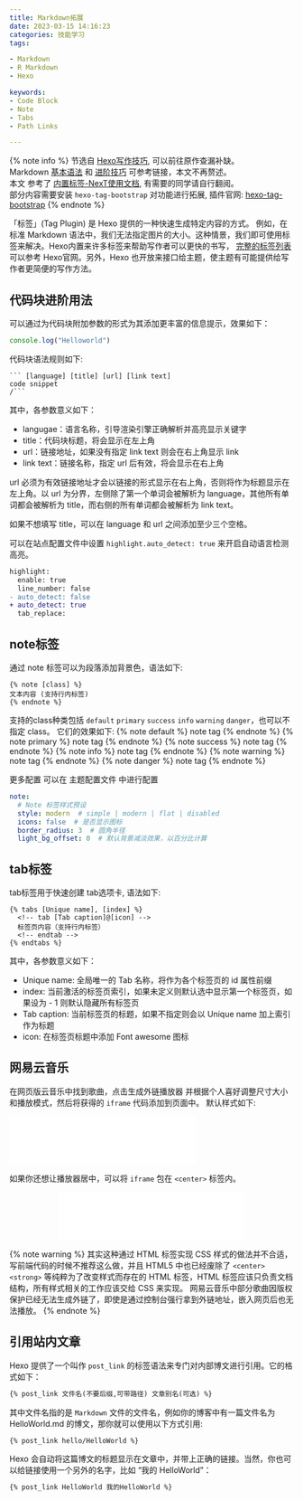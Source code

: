 ```yaml
---
title: Markdown拓展
date: 2023-03-15 14:16:23
categories: 技能学习
tags:

- Markdown
- R Markdown
- Hexo

keywords:
- Code Block
- Note
- Tabs
- Path Links

---
```

{% note info %}
节选自 [Hexo写作技巧](https://eblog.gitee.io/posts/hexo/hexo-writing-skills.html), 可以前往原作查漏补缺。  
Markdown [基本语法](https://www.markdownguide.org/basic-syntax) 和 [进阶技巧](https://www.markdownguide.org/extended-syntax) 可参考链接，本文不再赘述。  
本文 参考了 [内置标签-NexT使用文档](https://theme-next.iissnan.com/tag-plugins.html), 有需要的同学请自行翻阅。  
部分内容需要安装 `hexo-tag-bootstrap` 对功能进行拓展, 插件官网: [hexo-tag-bootstrap](https://github.com/wzpan/hexo-tag-bootstrap)
{% endnote %}

「标签」(Tag Plugin) 是 Hexo 提供的一种快速生成特定内容的方式。 例如，在标准 Markdown 语法中，我们无法指定图片的大小。这种情景，我们即可使用标签来解决。Hexo内置来许多标签来帮助写作者可以更快的书写， [完整的标签列表](https://hexo.io/docs/tag-plugins.html) 可以参考 Hexo官网。另外，Hexo 也开放来接口给主题，使主题有可能提供给写作者更简便的写作方法。

## 代码块进阶用法

可以通过为代码块附加参数的形式为其添加更丰富的信息提示，效果如下：

```javascript HelloWorld https://example.com 链接地址
console.log("Helloworld")
```

代码块语法规则如下:

```
``` [language] [title] [url] [link text]
code snippet
/```
```

其中，各参数意义如下：

- langugae：语言名称，引导渲染引擎正确解析并高亮显示关键字
- title：代码块标题，将会显示在左上角
- url：链接地址，如果没有指定 link text 则会在右上角显示 link
- link text：链接名称，指定 url 后有效，将会显示在右上角

url 必须为有效链接地址才会以链接的形式显示在右上角，否则将作为标题显示在左上角。以 url 为分界，左侧除了第一个单词会被解析为 language，其他所有单词都会被解析为 title，而右侧的所有单词都会被解析为 link text。

如果不想填写 title，可以在 language 和 url 之间添加至少三个空格。

可以在站点配置文件中设置 `highlight.auto_detect: true` 来开启自动语言检测高亮。

```diff _config.yml
highlight:
  enable: true
  line_number: false
- auto_detect: false
+ auto_detect: true
  tab_replace:
```

## note标签

通过 note 标签可以为段落添加背景色，语法如下:

```
{% note [class] %}
文本内容 (支持行内标签)
{% endnote %}
```

支持的class种类包括 `default` `primary` `success` `info` `warning` `danger`，也可以不指定 class。
它们的效果如下:
{% note default %} note tag {% endnote %}
{% note primary %} note tag {% endnote %}
{% note success %} note tag {% endnote %}
{% note info %} note tag {% endnote %}
{% note warning %} note tag {% endnote %}
{% note danger %} note tag {% endnote %}

更多配置 可以在 主题配置文件 中进行配置
```yaml _config.themename.yml
note:
  # Note 标签样式预设
  style: modern  # simple | modern | flat | disabled
  icons: false  # 是否显示图标
  border_radius: 3  # 圆角半径
  light_bg_offset: 0  # 默认背景减淡效果，以百分比计算
```

## tab标签
tab标签用于快速创建 tab选项卡, 语法如下:
```
{% tabs [Unique name], [index] %}
  <!-- tab [Tab caption]@[icon] -->
  标签页内容（支持行内标签）
  <!-- endtab -->
{% endtabs %}
```
其中，各参数意义如下：
- Unique name: 全局唯一的 Tab 名称，将作为各个标签页的 id 属性前缀
- index: 当前激活的标签页索引，如果未定义则默认选中显示第一个标签页，如果设为 - 1 则默认隐藏所有标签页
- Tab caption: 当前标签页的标题，如果不指定则会以 Unique name 加上索引作为标题
- icon: 在标签页标题中添加 Font awesome 图标

## 网易云音乐
在网页版云音乐中找到歌曲，点击生成外链播放器 并根据个人喜好调整尺寸大小和播放模式，然后将获得的 `iframe` 代码添加到页面中。
默认样式如下:
<iframe frameborder="no" border="0" marginwidth="0" marginheight="0" width=330 height=86 src="//music.163.com/outchain/player?type=2&id=1868943615&auto=1&height=66"></iframe>  

如果你还想让播放器居中，可以将 `iframe` 包在 `<center>` 标签内。  

<center>
<iframe frameborder="no" border="0" marginwidth="0" marginheight="0" width=330 height=86 src="//music.163.com/outchain/player?type=2&id=1868943615&auto=1&height=66"></iframe>
</center>  

{% note warning %}
其实这种通过 HTML 标签实现 CSS 样式的做法并不合适，写前端代码的时候不推荐这么做，并且 HTML5 中也已经废除了 `<center>` `<strong>` 等纯粹为了改变样式而存在的 HTML 标签，HTML 标签应该只负责文档结构，所有样式相关的工作应该交给 CSS 来实现。
网易云音乐中部分歌曲因版权保护已经无法生成外链了，即使是通过控制台强行拿到外链地址，嵌入网页后也无法播放。
{% endnote %}

## 引用站内文章
Hexo 提供了一个叫作 `post_link` 的标签语法来专门对内部博文进行引用。它的格式如下：
```markdown
{% post_link 文件名(不要后缀,可带路径) 文章别名(可选) %}
```
其中文件名指的是 `Markdown` 文件的文件名，例如你的博客中有一篇文件名为 HelloWorld.md 的博文，那你就可以使用以下方式引用:
```markdown
{% post_link hello/HelloWorld %}
```
Hexo 会自动将这篇博文的标题显示在文章中，并带上正确的链接。当然，你也可以给链接使用一个另外的名字，比如 “我的 HelloWorld”：
```markdown
{% post_link HelloWorld 我的HelloWorld %}
```